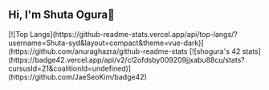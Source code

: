## Hi, I'm Shuta Ogura👋
<div>
  
 </div>
[![Top Langs](https://github-readme-stats.vercel.app/api/top-langs/?username=Shuta-syd&layout=compact&theme=vue-dark)](https://github.com/anuraghazra/github-readme-stats
[![shogura's 42 stats](https://badge42.vercel.app/api/v2/cl2ofdsby009209jjxabu88cu/stats?cursusId=21&coalitionId=undefined)](https://github.com/JaeSeoKim/badge42)
